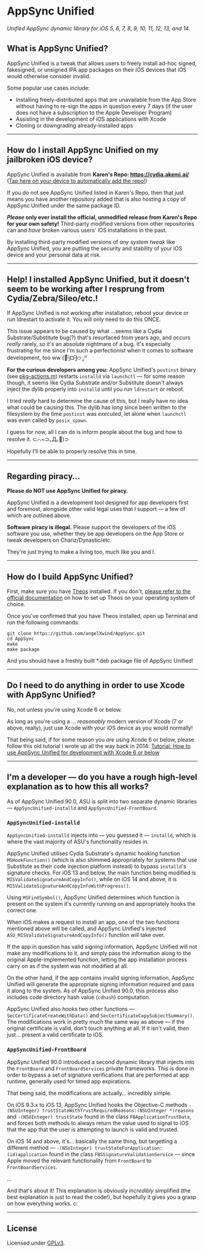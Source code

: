 # AppSync Unified
###### Unified AppSync dynamic library for iOS 5, 6, 7, 8, 9, 10, 11, 12, 13, and 14.

## What is AppSync Unified?

AppSync Unified is a tweak that allows users to freely install ad-hoc signed, fakesigned, or unsigned IPA app packages on their iOS devices that iOS would otherwise consider invalid.

Some popular use cases include:

* Installing freely-distributed apps that are unavailable from the App Store without having to re-sign the apps in question every 7 days (if the user does not have a subscription to the Apple Developer Program)
* Assisting in the development of iOS applications with Xcode
* Cloning or downgrading already-installed apps

---

## How do I install AppSync Unified on my jailbroken iOS device?

AppSync Unified is available from **Karen's Repo: https://cydia.akemi.ai/** ([Tap here on your device to automatically add the repo!](https://cydia.akemi.ai/add.php))

If you do not see AppSync Unified listed in Karen's Repo, then that just means you have another repository added that is also hosting a copy of AppSync Unified under the same package ID.

**_Please_ only ever install the official, unmodified release from Karen's Repo for your own safety!** Third-party modified versions from other repositories can and _have_ broken various users' iOS installations in the past.

By installing third-party modified versions of _any system tweak_ like AppSync Unified, you are putting the security and stability of your iOS device and your personal data at risk.

---

## Help! I installed AppSync Unified, but it doesn't seem to be working after I resprung from Cydia/Zebra/Sileo/etc.!

If AppSync Unified is not working after installation, reboot your device or run ldrestart to activate it. You will only need to do this ONCE.

This issue appears to be caused by what …seems like a Cydia Substrate/Substitute bug(?) that's resurfaced from years ago, and occurs _really_ rarely, so it's an absolute nightmare of a bug. It's especially frustrating for me since I'm such a perfectionist when it comes to software development, too ww (🍍˃̶͈̀ロ˂̶͈́)੭ꠥ⁾⁾

**For the curious developers among you:** AppSync Unified's `postinst` binary (see [pkg-actions.m](pkg-actions/pkg-actions.m)) restarts `installd` via `launchctl` — for some reason though, it seems like Cydia Substrate and/or Substitute doesn't always inject the dylib properly into `installd` until you run `ldrestart` or reboot.

I tried _really_ hard to determine the cause of this, but I really have no idea what could be causing this. The dylib has _long_ since been written to the filesystem by the time `postinst` was _executed_, let alone when `launchctl` was even called by `posix_spawn`.

I guess for now, all I can do is inform people about the bug and how to resolve it. ⊂⌒~⊃｡Д｡🍍)⊃

Hopefully I'll be able to properly resolve this in time.

---

## Regarding piracy…

**Please do NOT use AppSync Unified for piracy.**

AppSync Unified is a development tool designed for app developers first and foremost, alongside other valid legal uses that I support — a few of which are outlined above.

**Software piracy is illegal.** Please support the developers of the iOS software you use, whether they be app developers on the App Store or tweak developers on Chariz/Dynastic/etc.

They're just trying to make a living too, much like you and I.

---

## How do I build AppSync Unified?

First, make sure you have [Theos](https://github.com/theos/theos) installed. If you don't, [please refer to the official documentation](https://github.com/theos/theos/wiki/Installation) on how to set up Theos on your operating system of choice.

Once you've confirmed that you have Theos installed, open up Terminal and run the following commands:

```
git clone https://github.com/angelXwind/AppSync.git
cd AppSync
make
make package
```

And you should have a freshly built *.deb package file of AppSync Unified!

---

## Do I need to do anything in order to use Xcode with AppSync Unified?

No, not unless you're using Xcode 6 or below.

As long as you're using a … _reasonably_ modern version of Xcode (7 or above, really), just use Xcode with your iOS device as you would normally!

That being said, if for some reason you _are_ using Xcode 6 or below, please follow this old tutorial I wrote up all the way back in 2014: [Tutorial: How to use AppSync Unified for development with Xcode 6 or below](https://akemi.ai/?page/how2asu)

---

## I'm a developer — do you have a rough high-level explanation as to how this all works?

As of AppSync Unified 90.0, ASU is split into two separate dynamic libraries — `AppSyncUnified-installd` and `AppSyncUnified-FrontBoard`.

### `AppSyncUnified-installd`

`AppSyncUnified-installd` injects into — you guessed it — `installd`, which is where the vast majority of ASU's functionality resides in.

AppSync Unified utilises Cydia Substrate's dynamic hooking function `MSHookFunction()` (which is also shimmed appropriately for systems that use Substitute as their code injection platform instead) to bypass `installd`'s signature checks. For iOS 13 and below, the main function being modified is `MISValidateSignatureAndCopyInfo()`, while on iOS 14 and above, it is `MISValidateSignatureAndCopyInfoWithProgress()`.

Using `MSFindSymbol()`, AppSync Unified determines which function is present on the system it's currently running on and appropriately hooks the correct one.

When iOS makes a request to install an app, one of the two functions mentioned above will be called, and AppSync Unified's injected `ASU_MISValidateSignatureAndCopyInfo()` function will take over.

If the app in question has valid signing information, AppSync Unified will not make any modifications to it, and simply pass the information along to the original Apple-implemented function, letting the app installation process carry on as if the system was not modified at all.

On the other hand, if the app contains invalid signing information, AppSync Unified will generate the appropriate signing information required and pass it along to the system. As of AppSync Unified 90.0, this process also includes code directory hash value (`cdhash`) computation.

AppSync Unified also hooks two other functions — `SecCertificateCreateWithData()` and `SecCertificateCopySubjectSummary()`. The modifications work in pretty much the same way as above — if the original certificate is valid, don't touch anything at all. If it isn't valid, then just… present a valid certificate to iOS.

### `AppSyncUnified-FrontBoard`

AppSync Unified 90.0 introduced a second dynamic library that injects into the `FrontBoard` and `FrontBoardServices` private frameworks. This is done in order to bypass a set of signature verifications that are performed at app runtime, generally used for timed app expirations.

That being said, the modifications are actually… incredibly simple.

On iOS 9.3.x to iOS 13, AppSync Unified hooks the Objective-C methods `-(NSUInteger) trustStateWithTrustRequiredReasons:(NSUInteger *)reasons` and `-(NSUInteger) trustState` found in the class `FBApplicationTrustData`, and forces both methods to always return the value used to signal to iOS that the app that the user is attempting to launch is valid and trusted.

On iOS 14 and above, it's… basically the same thing, but targetting a different method — `-(NSUInteger) trustStateForApplication:(id)application` found in the class `FBSSignatureValidationService` — since Apple moved the relevant functionality from `FrontBoard` to `FrontBoardServices`.

…

And that's about it! This explanation is obviously _incredibly_ simplified (the best explanation is just to read the code!), but hopefully it gives you a grasp on how everything works. c:

---

## License

Licensed under [GPLv3](http://www.gnu.org/copyleft/gpl.html).